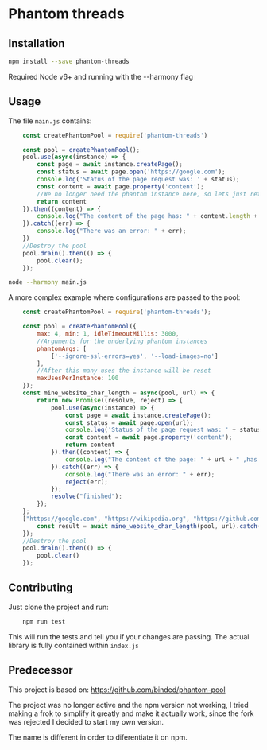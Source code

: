 # Phantom threads


## Installation

```bash
npm install --save phantom-threads
```

Required Node v6+ and running with the --harmony flag

## Usage

The file ```main.js``` contains:

```javascript
    const createPhantomPool = require('phantom-threads')

    const pool = createPhantomPool();
    pool.use(async(instance) => {
        const page = await instance.createPage();
        const status = await page.open('https://google.com');
        console.log('Status of the page request was: ' + status);
        const content = await page.property('content');
        //We no longer need the phantom instance here, so lets just return the content and do with it what we please
        return content
    }).then((content) => {
        console.log("The content of the page has: " + content.length + " characters");
    }).catch((err) => {
        console.log("There was an error: " + err);
    })
    //Destroy the pool
    pool.drain().then(() => {
        pool.clear();
    });
```
```bash
node --harmony main.js
```

A more complex example where configurations are passed to the pool:

```javascript
    const createPhantomPool = require('phantom-threads');

    const pool = createPhantomPool({
        max: 4, min: 1, idleTimeoutMillis: 3000,
        //Arguments for the underlying phantom instances
        phantomArgs: [
            ['--ignore-ssl-errors=yes', '--load-images=no']
        ],
        //After this many uses the instance will be reset
        maxUsesPerInstance: 100
    });
    const mine_website_char_length = async(pool, url) => {
        return new Promise((resolve, reject) => {
            pool.use(async(instance) => {
                const page = await instance.createPage();
                const status = await page.open(url);
                console.log('Status of the page request was: ' + status);
                const content = await page.property('content');
                return content
            }).then((content) => {
                console.log("The content of the page: " + url + " ,has: " + content.length + " characters");
            }).catch((err) => {
                console.log("There was an error: " + err);
                reject(err);
            });
            resolve("finished");
        });
    };
    ["https://google.com", "https://wikipedia.org", "https://github.com"].forEach(async(url) => {
        const result = await mine_website_char_length(pool, url).catch(console.log);
    });
    //Destroy the pool
    pool.drain().then(() => {
        pool.clear()
    });
```
## Contributing

Just clone the project and run:

```bash
    npm run test
```

This will run the tests and tell you if your changes are passing. The actual library is fully contained within ```index.js```

## Predecessor

This project is based on:
https://github.com/binded/phantom-pool

The project was no longer active and the npm version not working, I tried making a frok to simplify it greatly and make it actually work, since the fork was rejected I decided to start my own version.

The name is different in order to diferentiate it on npm.
